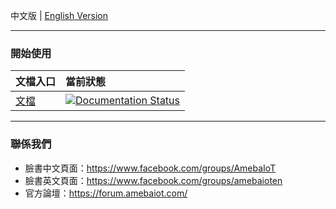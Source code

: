 中文版 | [English Version](./README.md)

---
### 開始使用

|文檔入口|當前狀態|
|:-----|:-----|
|[文檔](https://amebaiotdocuments.readthedocs.io/en/latest/) | [![Documentation Status](https://readthedocs.org/projects/code-blocks/badge/?version=latest)](https://readthedocs.org/projects/amebaiotdocuments/)|

---
### 聯係我們

- 臉書中文頁面：https://www.facebook.com/groups/AmebaIoT
- 臉書英文頁面：https://www.facebook.com/groups/amebaioten
- 官方論壇：https://forum.amebaiot.com/ 
